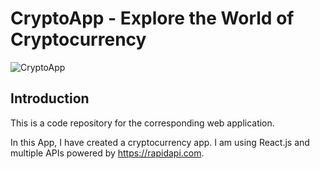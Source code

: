 # CryptoApp - Explore the World of Cryptocurrency

![CryptoApp](https://i.ibb.co/8gh5Jc8/image.png)

## Introduction
This is a code repository for the corresponding web application. 

In this App, I have created a cryptocurrency app. I am using React.js and multiple APIs powered by https://rapidapi.com.
